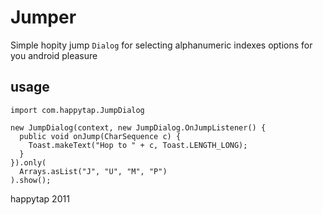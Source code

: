 # Jumper

Simple hopity jump `Dialog` for selecting alphanumeric indexes options for you android pleasure

## usage

    import com.happytap.JumpDialog

    new JumpDialog(context, new JumpDialog.OnJumpListener() {
      public void onJump(CharSequence c) {
        Toast.makeText("Hop to " + c, Toast.LENGTH_LONG);
      }
    }).only(
      Arrays.asList("J", "U", "M", "P")
    ).show();

happytap 2011
